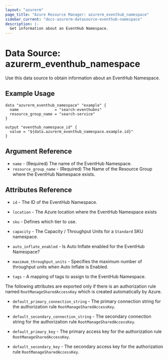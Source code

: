 ```yaml
---
layout: "azurerm"
page_title: "Azure Resource Manager: azurerm_eventhub_namespace"
sidebar_current: "docs-azurerm-datasource-eventhub-namespace"
description: |-
  Get information about an EventHub Namespace.
---
```


# Data Source: azurerm_eventhub_namespace

Use this data source to obtain information about an EventHub Namespace.

## Example Usage

```hcl
data "azurerm_eventhub_namespace" "example" {
  name                = "search-eventhubns"
  resource_group_name = "search-service"
}

output "eventhub_namespace_id" {
  value = "${data.azurerm_eventhub_namespace.example.id}"
}
```

## Argument Reference

* `name` - (Required) The name of the EventHub Namespace.
* `resource_group_name` - (Required) The Name of the Resource Group where the EventHub Namespace exists.

## Attributes Reference

* `id` - The ID of the EventHub Namespace.

* `location` - The Azure location where the EventHub Namespace exists

* `sku` - Defines which tier to use.

* `capacity` - The Capacity / Throughput Units for a `Standard` SKU namespace.

* `auto_inflate_enabled` - Is Auto Inflate enabled for the EventHub Namespace?

* `maximum_throughput_units` -  Specifies the maximum number of throughput units when Auto Inflate is Enabled.

* `tags` - A mapping of tags to assign to the EventHub Namespace.

The following attributes are exported only if there is an authorization rule named
`RootManageSharedAccessKey` which is created automatically by Azure.

* `default_primary_connection_string` - The primary connection string for the authorization
    rule `RootManageSharedAccessKey`.

* `default_secondary_connection_string` - The secondary connection string for the
    authorization rule `RootManageSharedAccessKey`.

* `default_primary_key` - The primary access key for the authorization rule `RootManageSharedAccessKey`.

* `default_secondary_key` - The secondary access key for the authorization rule `RootManageSharedAccessKey`.

